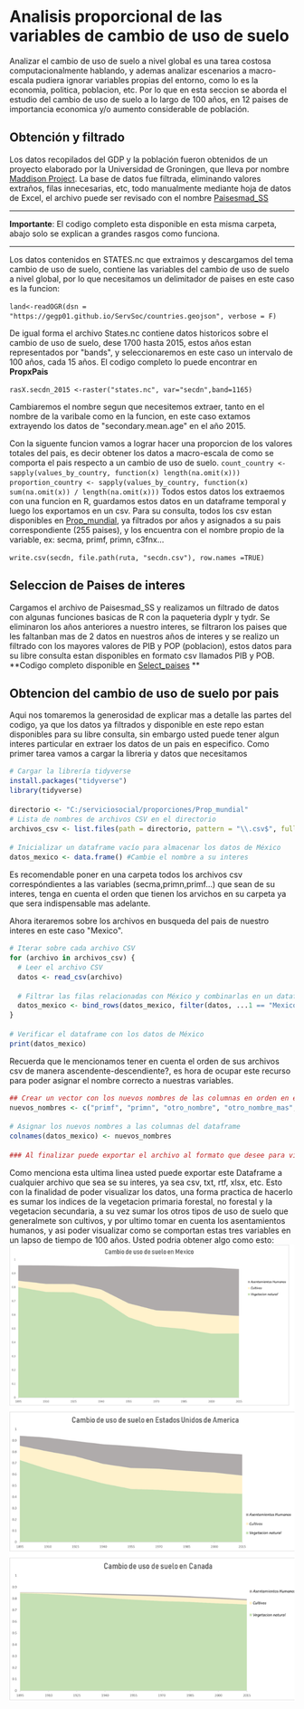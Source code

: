 # Analisis proporcional de las variables de cambio de uso de suelo
Analizar el cambio de uso de suelo a nivel global es una tarea costosa computacionalmente hablando, y ademas analizar escenarios a macro-escala pudiera ignorar variables propias del entorno, como lo es la economia, politica, poblacion, etc. Por lo que en esta seccion se aborda el estudio del cambio de uso de suelo a lo largo de 100 años, en 12 paises de importancia economica y/o aumento considerable de población.

## Obtención y filtrado
Los datos recopilados del GDP y la población fueron obtenidos de un proyecto elaborado por la Universidad de Groningen, que lleva por nombre [Maddison Project](https://www.rug.nl/ggdc/historicaldevelopment/maddison/releases/maddison-project-database-2020?lang=en "Maddison Project").
La base de datos fue filtrada, eliminando valores extraños, filas innecesarias, etc, todo manualmente mediante hoja de datos de Excel, el archivo puede ser revisado con el nombre [Paisesmad_SS](https://github.com/LuisMario2016/Servicio_social/blob/main/proporciones/paisesmad_SS.xlsx "Paisesmad_SS")

------------
**Importante**: El codigo completo esta disponible en esta misma carpeta, abajo solo se explican a grandes rasgos como funciona.

------------


Los datos contenidos en STATES.nc que extraimos y descargamos del tema cambio de uso de suelo, contiene las variables del cambio de uso de suelo a nivel global, por lo que necesitamos un delimitador de paises en este caso es la funcion: 

``
land<-readOGR(dsn = "https://gegp01.github.io/ServSoc/countries.geojson", verbose = F)
``

De igual forma el archivo States.nc contiene datos historicos sobre el cambio de uso de suelo, dese 1700 hasta 2015, estos años estan representados por "bands", y seleccionaremos en este caso un intervalo de 100 años, cada 15 años. El codigo completo lo puede encontrar en **PropxPais**

``
rasX.secdn_2015 <-raster("states.nc", var="secdn",band=1165)
``

Cambiaremos el nombre segun que necesitemos extraer, tanto en el nombre de la varibale como en la funcion, en este caso extamos extrayendo los datos de "secondary.mean.age" en el año 2015.

Con la siguente funcion vamos a lograr hacer una proporcion de los valores totales del pais, es decir obtener los datos a macro-escala de como se comporta el pais respecto a un cambio de uso de suelo.
``
count_country <- sapply(values_by_country, function(x) length(na.omit(x)))
proportion_country <- sapply(values_by_country, function(x) sum(na.omit(x)) / length(na.omit(x)))
``
Todos estos datos los extraemos con una funcion en R, guardamos estos datos en un dataframe temporal y luego los exportamos en un csv. Para su consulta, todos los csv estan disponibles en [Prop_mundial](https://github.com/LuisMario2016/Servicio_social/tree/main/proporciones/Prop_mundial "Prop_mundial"), ya filtrados por años y asignados a su pais correspondiente (255 paises), y los encuentra con el nombre propio de la variable, ex: secma, primf, primn, c3fnx...

``
write.csv(secdn, file.path(ruta, "secdn.csv"), row.names =TRUE)
``
## Seleccion de Paises de interes
Cargamos el archivo de Paisesmad_SS y realizamos un filtrado de datos con algunas funciones basicas de R con la paqueteria dyplr y tydr. Se eliminaron los años anteriores a nuestro interes, se filtraron los paises que les faltanban mas de 2 datos en nuestros años de interes y se realizo un filtrado con los mayores valores de PIB y POP (poblacion), estos datos para su libre consulta estan disponibles en formato csv llamados PIB y POB.
**Codigo completo disponible en [Select_paises](https://github.com/LuisMario2016/Servicio_social/blob/main/proporciones/Selec_paises.R "Select_paises") **

## Obtencion del cambio de uso de suelo por pais
Aqui nos tomaremos la generosidad de explicar mas a detalle las partes del codigo, ya que los datos ya filtrados y disponible en este repo estan disponibles para su libre consulta, sin embargo usted puede tener algun interes particular en extraer los datos de un pais en especifico.
Como primer tarea vamos a cargar la libreria y datos que necesitamos
```r
# Cargar la librería tidyverse
install.packages("tidyverse")
library(tidyverse)

directorio <- "C:/serviciosocial/proporciones/Prop_mundial"
# Lista de nombres de archivos CSV en el directorio
archivos_csv <- list.files(path = directorio, pattern = "\\.csv$", full.names = TRUE)

# Inicializar un dataframe vacío para almacenar los datos de México
datos_mexico <- data.frame() #Cambie el nombre a su interes
```
Es recomendable poner en una carpeta todos los archivos csv correspóndientes a las variables (secma,primn,primf...) que sean de su interes, tenga en cuenta el orden que tienen los arvichos en su carpeta ya que sera indispensable mas adelante.

Ahora iteraremos sobre los archivos en busqueda del pais de nuestro interes en este caso "Mexico".
```r
# Iterar sobre cada archivo CSV
for (archivo in archivos_csv) {
  # Leer el archivo CSV
  datos <- read_csv(archivo)
  
  # Filtrar las filas relacionadas con México y combinarlas en un dataframe
  datos_mexico <- bind_rows(datos_mexico, filter(datos, ...1 == "Mexico"))
}

# Verificar el dataframe con los datos de México
print(datos_mexico)
```
Recuerda que le mencionamos tener en cuenta el orden de sus archivos csv de manera ascendente-descendiente?, es hora de ocupar este recurso para poder asignar el nombre correcto a nuestras variables.
```r
## Crear un vector con los nuevos nombres de las columnas en orden en el que estan listados en su carpeta
nuevos_nombres <- c("primf", "primn", "otro_nombre", "otro_nombre_mas", ...)

# Asignar los nuevos nombres a las columnas del dataframe
colnames(datos_mexico) <- nuevos_nombres

### Al finalizar puede exportar el archivo al formato que desee para visualizacion/analisis posteriores#####
```
Como menciona esta ultima linea usted puede exportar este Dataframe a cualquier archivo que sea se su interes, ya sea csv, txt, rtf, xlsx, etc. Esto con la finalidad de poder visualizar los datos, una forma practica de hacerlo es sumar los indices de la vegetacion primaria forestal, no forestal y la vegetacion secundaria, a su vez sumar los otros tipos de uso de suelo que generalmete son cultivos, y por ultimo tomar en cuenta los asentamientos humanos, y asi poder visualizar como se comportan estas tres variables en un lapso de tiempo de 100 años. Usted podria obtener algo como esto:
[![Cambioxpais](https://raw.githubusercontent.com/LuisMario2016/Servicio_social/main/proporciones/Imagenes/Prop_pais.png?token=GHSAT0AAAAAACM3HEN3GBZEKHS26SUWJ5JWZNQHJNQ "Cambioxpais")](https://github.com/LuisMario2016/Servicio_social/blob/main/proporciones/Imagenes/Prop_pais.png "Cambioxpais")
